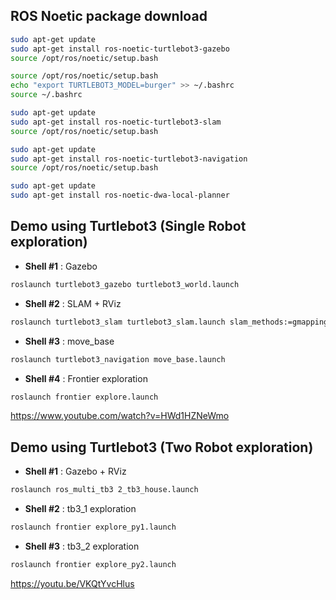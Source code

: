 ## ROS Noetic package download
```bash
sudo apt-get update
sudo apt-get install ros-noetic-turtlebot3-gazebo
source /opt/ros/noetic/setup.bash
```

```bash
source /opt/ros/noetic/setup.bash
echo "export TURTLEBOT3_MODEL=burger" >> ~/.bashrc
source ~/.bashrc
```

```bash
sudo apt-get update
sudo apt-get install ros-noetic-turtlebot3-slam
source /opt/ros/noetic/setup.bash
```

```bash
sudo apt-get update
sudo apt-get install ros-noetic-turtlebot3-navigation
source /opt/ros/noetic/setup.bash
```

```bash
sudo apt-get update
sudo apt-get install ros-noetic-dwa-local-planner
```


## Demo using Turtlebot3 (Single Robot exploration)

- **Shell #1** : Gazebo

```bash
roslaunch turtlebot3_gazebo turtlebot3_world.launch
```

- **Shell #2** : SLAM + RViz

```bash
roslaunch turtlebot3_slam turtlebot3_slam.launch slam_methods:=gmapping
```

- **Shell #3** : move_base

```bash
roslaunch turtlebot3_navigation move_base.launch 
```

- **Shell #4** : Frontier exploration

```bash
roslaunch frontier explore.launch
```


https://www.youtube.com/watch?v=HWd1HZNeWmo


## Demo using Turtlebot3 (Two Robot exploration)

- **Shell #1** : Gazebo + RViz

```bash
roslaunch ros_multi_tb3 2_tb3_house.launch
```
- **Shell #2** : tb3_1 exploration

```bash
roslaunch frontier explore_py1.launch
```

- **Shell #3** : tb3_2 exploration

```bash
roslaunch frontier explore_py2.launch
```
https://youtu.be/VKQtYvcHlus
